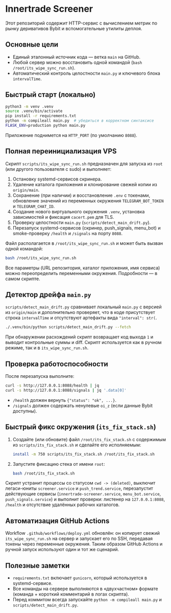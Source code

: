 # Innertrade Screener

Этот репозиторий содержит HTTP-сервис c вычислением метрик по рынку деривативов Bybit и вспомогательные утилиты деплоя.

## Основные цели

* Единый эталонный источник кода — ветка `main` на GitHub.
* Любой сервер можно восстановить одной командой (`bash /root/its_wipe_sync_run.sh`).
* Автоматический контроль целостности `main.py` и ключевого блока `intervalTime`.

## Быстрый старт (локально)

```bash
python3 -m venv .venv
source .venv/bin/activate
pip install -r requirements.txt
python -m compileall main.py  # убедиться в корректном синтаксисе
FLASK_ENV=production python main.py
```

Приложение поднимется на `HTTP_PORT` (по умолчанию `8088`).

## Полная переинициализация VPS

Скрипт `scripts/its_wipe_sync_run.sh` предназначен для запуска из `root` (или другого пользователя с sudo) и выполняет:

1. Остановку systemd-сервисов скринера.
2. Удаление каталога приложения и клонирование свежей копии из `origin/main`.
3. Сохранение (при наличии) и восстановление `.env` с токенами, обновление значений из переменных окружения `TELEGRAM_BOT_TOKEN` и `TELEGRAM_CHAT_ID`.
4. Создание нового виртуального окружения `.venv`, установка зависимостей и фиксация `cacert.pem` для TLS.
5. Проверку целостности `main.py` (`scripts/detect_main_drift.py`).
6. Перезапуск systemd-сервисов (скринер, push_signals, menu_bot) и smoke-проверку `/health` и `/signals` на порту `8088`.

Файл располагается в `/root/its_wipe_sync_run.sh` и может быть вызван одной командой:

```bash
bash /root/its_wipe_sync_run.sh
```

Все параметры (URL репозитория, каталог приложения, имя сервиса) можно переопределить переменными окружения. Подробности — в самом скрипте.

## Детектор дрейфа `main.py`

`scripts/detect_main_drift.py` сравнивает локальный `main.py` c версией из `origin/main` и дополнительно проверяет, что в коде присутствует строка `intervalTime` и отсутствуют артефакты вида `"interval": str(`.

```bash
./.venv/bin/python scripts/detect_main_drift.py --fetch
```

При обнаружении расхождений скрипт возвращает код выхода `1` и выводит контрольные суммы и diff. Скрипт используется как в ручном режиме, так и в `its_wipe_sync_run.sh`.

## Проверка работоспособности

После перезапуска выполните:

```bash
curl -s http://127.0.0.1:8088/health | jq
curl -s http://127.0.0.1:8088/signals | jq '.data[0]'
```

* `/health` должен вернуть `{"status": "ok", ...}`.
* `/signals` должен содержать ненулевые `oi_z` (если данные Bybit доступны).

## Быстрый фикс окружения (`its_fix_stack.sh`)

1. Создайте (или обновите) файл `/root/its_fix_stack.sh` c содержимым из `scripts/its_fix_stack.sh` и сделайте его исполняемым:

   ```bash
   install -m 750 scripts/its_fix_stack.sh /root/its_fix_stack.sh
   ```

2. Запустите фиксацию стека от имени `root`:

   ```bash
   bash /root/its_fix_stack.sh
   ```

Скрипт устранит процессы со статусом `cwd -> (deleted)`, выключит легаси-юниты `screener.service` и `push_trend.service`, перезапустит действующие сервисы (`innertrade-screener.service`, `menu_bot.service`, `push_signals.service`) и выполнит проверки: листенер на `127.0.0.1:8088`, `/health` и отсутствие удалённых рабочих каталогов.

## Автоматизация GitHub Actions

Workflow `.github/workflows/deploy.yml` обновлён: он копирует свежий `its_wipe_sync_run.sh` на сервер и запускает его по SSH, передавая токены через переменные окружения. Таким образом GitHub Actions и ручной запуск используют один и тот же сценарий.

## Полезные заметки

* `requirements.txt` включает `gunicorn`, который используется в systemd-сервисе.
* Все команды на сервере выполняются в «двухчастном» формате (команда + короткий комментарий в логах скрипта).
* Перед коммитом всегда запускайте `python -m compileall main.py` и `scripts/detect_main_drift.py`.
